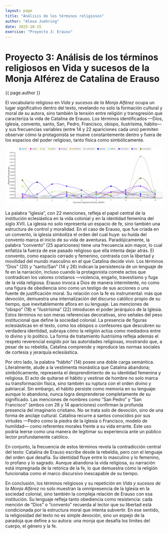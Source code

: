```yaml
---
layout: page
title: "Análisis de los términos religiosos"
author: "Alexa Juehring"
date: 2025-10-15
exercise: "Proyecto 3: Erauso"
---
```


# Proyecto 3: Análisis de los términos religiosos en Vida y sucesos de la Monja Alférez de Catalina de Erauso 

{{ page.author }}

El vocabulario religioso en *Vida y sucesos de la Monja Alférez* ocupa un lugar significativo dentro del texto, revelando no solo la formación cultural y moral de su autora, sino también la tensión entre religión y transgresión que caracteriza la vida de Catalina de Erauso. Los términos identificados —Dios, iglesia, convento, santo, San, Pedro, Francisco, obispo, ilustrísima, hábito— y sus frecuencias variables (entre 14 y 22 apariciones cada uno) permiten observar cómo la protagonista se mueve constantemente dentro y fuera de los espacios del poder religioso, tanto física como simbólicamente.

![imagen](https://raw.githubusercontent.com/dh-miami/SPA_410_Fall25/refs/heads/main/assets/img/ErausoImagen_Juehring.png)

La palabra “iglesia”, con 22 menciones, refleja el papel central de la institución eclesiástica en la vida colonial y en la identidad femenina del siglo XVII. La iglesia no solo representa un espacio de fe, sino también una estructura de control y moralidad. En el caso de Erauso, que fue criada en un convento, la iglesia simboliza el orden del cual huye: su huida del convento marca el inicio de su vida de aventuras. Paradójicamente, la palabra “convento” (25 apariciones) tiene una frecuencia aún mayor, lo cual enfatiza la fuerza de ese pasado religioso que ella intenta dejar atrás. El convento, como espacio cerrado y femenino, contrasta con la libertad y movilidad del mundo masculino en el que Catalina decide vivir. Los términos “Dios” (20) y “santo/San” (14 y 26) indican la persistencia de un lenguaje de fe en la narración, incluso cuando la protagonista comete actos que contradicen los valores cristianos —violencia, engaño, travestismo y fuga de la vida religiosa. Erauso invoca a Dios de manera intermitente, no como una figura de obediencia sino como un testigo de sus acciones o una fuente de justificación moral. Su relación con la fe es instrumental: más que devoción, demuestra una internalización del discurso católico propio de su tiempo, que inevitablemente aflora en su lenguaje. Las menciones de “obispo” (18) e “ilustrísima” (22) introducen el poder jerárquico de la Iglesia. Estos términos no son meras referencias decorativas, sino señales del peso institucional que define la sociedad colonial. La presencia de figuras eclesiásticas en el texto, como los obispos o confesores que descubren su verdadera identidad, subraya cómo la religión actúa como mediadora entre lo divino y lo político. La forma de tratamiento ilustrísima refleja además el respeto reverencial exigido por las autoridades religiosas, mostrando que, a pesar de su rebeldía, Catalina comprende y reproduce las normas sociales de cortesía y jerarquía eclesiástica.

Por otro lado, la palabra “hábito” (14) posee una doble carga semántica. Literalmente, alude a la vestimenta monástica que Catalina abandona; simbólicamente, representa el desprendimiento de su identidad femenina y religiosa. El acto de quitarse el hábito y vestirse de hombre no solo marca su transformación física, sino también su ruptura con el orden divino y patriarcal. Sin embargo, el hábito persiste como memoria en su lenguaje: aunque lo abandona, nunca logra desprenderse completamente de su significado. Las menciones de nombres como “San Pedro” y “San Francisco” (ambos con 28 y 14 apariciones) confirman la profunda presencia del imaginario cristiano. No se trata solo de devoción, sino de una forma de anclaje cultural. Catalina recurre a santos conocidos por sus virtudes —Pedro como la piedra de la Iglesia o Francisco, modelo de humildad— como referentes morales frente a su vida errante. Este uso podría leerse como una manera de legitimar su experiencia ante un público lector profundamente católico.

En conjunto, la frecuencia de estos términos revela la contradicción central del texto: Catalina de Erauso escribe desde la rebeldía, pero con el lenguaje del orden que desafía. Su identidad fluye entre lo masculino y lo femenino, lo profano y lo sagrado. Aunque abandona la vida religiosa, su narración está impregnada de la retórica de la fe, lo que demuestra cómo la religión funcionaba como el marco discursivo inescapable de su tiempo.

 En conclusión, los términos religiosos y su repetición en *Vida y sucesos de la Monja Alférez* no solo muestran la omnipresencia de la Iglesia en la sociedad colonial, sino también la compleja relación de Erauso con esa institución. Su lenguaje refleja tanto obediencia como resistencia: cada mención de “Dios” o “convento” recuerda al lector que su libertad está condicionada por la estructura moral que intenta subvertir. En ese sentido, la religiosidad del texto no es simple devoción, sino un espejo de la paradoja que define a su autora: una monja que desafía los límites del cuerpo, el género y la fe.
